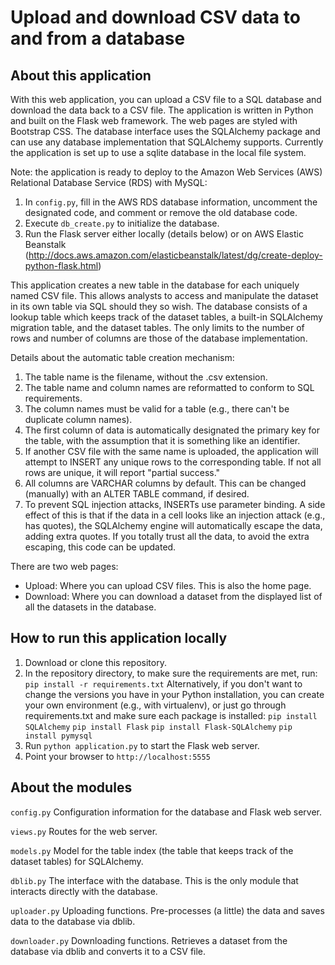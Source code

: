 # Upload and download CSV data to and from a database

## About this application
With this web application, you can upload a CSV file to a SQL database and download the data back to a CSV file. The application is written in Python and built on the Flask web framework. The web pages are styled with Bootstrap CSS. The database interface uses the SQLAlchemy package and can use any database implementation that SQLAlchemy supports. Currently the application is set up to use a sqlite database in the local file system.

Note: the application is ready to deploy to the Amazon Web Services (AWS) Relational Database Service (RDS) with MySQL: 
1. In `config.py`, fill in the AWS RDS database information, uncomment the designated code, and comment or remove the old database code. 
1. Execute `db_create.py` to initialize the database.
1. Run the Flask server either locally (details below) or on AWS Elastic Beanstalk (http://docs.aws.amazon.com/elasticbeanstalk/latest/dg/create-deploy-python-flask.html)

This application creates a new table in the database for each uniquely named CSV file. This allows analysts to access and manipulate the dataset in its own table via SQL should they so wish. The database consists of a lookup table which keeps track of the dataset tables, a built-in SQLAlchemy migration table, and the dataset tables. The only limits to the number of rows and number of columns are those of the database implementation. 

Details about the automatic table creation mechanism:
1. The table name is the filename, without the .csv extension.
1. The table name and column names are reformatted to conform to SQL requirements.
1. The column names must be valid for a table (e.g., there can't be duplicate column names).
1. The first column of data is automatically designated the primary key for the table, with the assumption that it is something like an identifier.
1. If another CSV file with the same name is uploaded, the application will attempt to INSERT any unique rows to the corresponding table. If not all rows are unique, it will report "partial success." 
1. All columns are VARCHAR columns by default. This can be changed (manually) with an ALTER TABLE command, if desired.
1. To prevent SQL injection attacks, INSERTs use parameter binding. A side effect of this is that if the data in a cell looks like an injection attack (e.g., has quotes), the SQLAlchemy engine will automatically escape the data, adding extra quotes. If you totally trust all the data, to avoid the extra escaping, this code can be updated.

There are two web pages: 
* Upload: Where you can upload CSV files. This is also the home page.
* Download: Where you can download a dataset from the displayed list of all the datasets in the database.

## How to run this application locally
1. Download or clone this repository.
1. In the repository directory, to make sure the requirements are met, run: `pip install -r requirements.txt` Alternatively, if you don't want to change the versions you have in your Python installation, you can create your own environment (e.g., with virtualenv), or just go through requirements.txt and make sure each package is installed: `pip install SQLAlchemy` `pip install Flask` `pip install Flask-SQLAlchemy` `pip install pymysql`
1. Run `python application.py` to start the Flask web server.
1. Point your browser to `http://localhost:5555`

## About the modules
`config.py` Configuration information for the database and Flask web server.

`views.py` Routes for the web server.

`models.py` Model for the table index (the table that keeps track of the dataset tables) for SQLAlchemy.

`dblib.py` The interface with the database. This is the only module that interacts directly with the database.

`uploader.py` Uploading functions. Pre-processes (a little) the data and saves data to the database via dblib.

`downloader.py` Downloading functions. Retrieves a dataset from the database via dblib and converts it to a CSV file.

